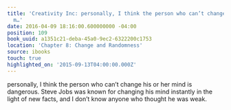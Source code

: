 ```yaml
---
title: 'Creativity Inc: personally, I think the person who can’t change his or her
  m…'
date: 2016-04-09 18:16:00.600000000 -04:00
position: 109
book_uuid: a1351c21-deba-45a0-9ec2-6322200c1753
location: 'Chapter 8: Change and Randomness'
source: ibooks
touch: true
highlighted_on: '2015-09-13T04:00:00.000Z'
---
```


personally, I think the person who can’t change his or her mind is dangerous. Steve Jobs was known for changing his mind instantly in the light of new facts, and I don’t know anyone who thought he was weak.